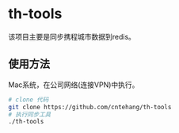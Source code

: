 # th-tools

该项目主要是同步携程城市数据到redis。

## 使用方法

Mac系统，在公司网络(连接VPN)中执行。

```bash
# clone 代码
git clone https://github.com/cntehang/th-tools
# 执行同步工具
./th-tools
```

